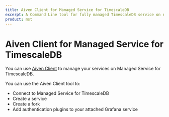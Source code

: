 ```yaml
---
title: Aiven Client for Managed Service for TimescaleDB
excerpt: A Command Line tool for fully managed TimescaleDB service on AWS, Azure, or GCP.
product: mst
---
```


# Aiven Client for Managed Service for TimescaleDB

You can use [Aiven Client][aiven-client] to manage
your services on Managed Service for TimescaleDB.

You can use the Aiven Client tool to:
*   Connect to Managed Service for TimescaleDB
*   Create a service
*   Create a fork
*   Add authentication plugins to your attached Grafana service

[aiven-client]: /mst/:currentVersion:/aiven-client/aiven-client-install/
